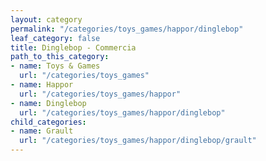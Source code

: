```yaml
---
layout: category
permalink: "/categories/toys_games/happor/dinglebop"
leaf_category: false
title: Dinglebop - Commercia
path_to_this_category:
- name: Toys & Games
  url: "/categories/toys_games"
- name: Happor
  url: "/categories/toys_games/happor"
- name: Dinglebop
  url: "/categories/toys_games/happor/dinglebop"
child_categories:
- name: Grault
  url: "/categories/toys_games/happor/dinglebop/grault"
---
```


